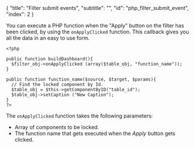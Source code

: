 <meta>
{
	"title": "Filter submit events",
	"subtitle": "",
	"id": "php_filter_submit_event",
	"index": 2
}
</meta>

You can execute a PHP function when the "Apply" button on the filter has been clicked, by using the `onApplyClicked` function. This callback gives you all the data in an easy to use form.

~~~
<?php

public function buildDashboard(){
  $filter_obj->onApplyClicked (array($table_obj, "function_name"));
}

public function function_name($source, $target, $params){
  // Find the locked component by Id.
  $table_obj = $this->getComponentByID("table_id");
  $table_obj->setCaption ("New Caption");
}
?>
~~~

The `onApplyClicked` function takes the following parameters:
* Array of components to be locked.
* The function name that gets executed when the *Apply* button gets clicked.
